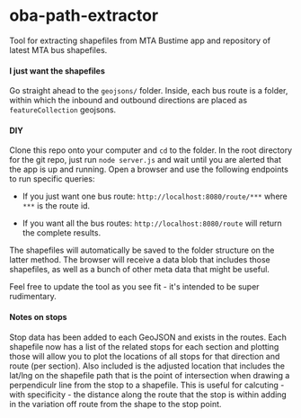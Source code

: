 # oba-path-extractor

Tool for extracting shapefiles from MTA Bustime app and repository of latest MTA bus shapefiles.


#### I just want the shapefiles

Go straight ahead to the `geojsons/` folder. Inside, each bus route is a folder, within which the inbound and outbound directions are placed as `featureCollection` geojsons.


#### DIY

Clone this repo onto your computer and `cd` to the folder. In the root directory for the git repo, just run `node server.js` and wait until you are alerted that the app is up and running. Open a browser and use the following endpoints to run specific queries:

- If you just want one bus route:
`http://localhost:8080/route/***` where `***` is the route id.

- If you want all the bus routes:
`http://localhost:8080/route` will return the complete results.

The shapefiles will automatically be saved to the folder structure on the latter method. The browser will receive a data blob that includes those shapefiles, as well as a bunch of other meta data that might be useful.

Feel free to update the tool as you see fit - it's intended to be super rudimentary.


#### Notes on stops
Stop data has been added to each GeoJSON and exists in the routes. Each shapefile now has a list of the related stops for each section and plotting those will allow you to plot the locations of all stops for that direction and route (per section). Also included is the adjusted location that includes the lat/lng on the shapefile path that is the point of intersection when drawing a perpendiculr line from the stop to a shapefile. This is useful for calcuting - with specificity - the distance along the route that the stop is within adding in the variation off route from the shape to the stop point.